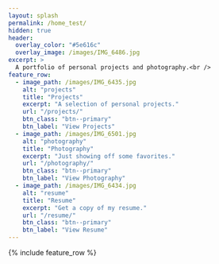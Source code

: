 ```yaml
---
layout: splash
permalink: /home_test/
hidden: true
header:
  overlay_color: "#5e616c"
  overlay_image: /images/IMG_6486.jpg
excerpt: >
  A portfolio of personal projects and photography.<br />
feature_row:
  - image_path: /images/IMG_6435.jpg
    alt: "projects"
    title: "Projects"
    excerpt: "A selection of personal projects."
    url: "/projects/"
    btn_class: "btn--primary"
    btn_label: "View Projects"
  - image_path: /images/IMG_6501.jpg
    alt: "photography"
    title: "Photography"
    excerpt: "Just showing off some favorites."
    url: "/photography/"
    btn_class: "btn--primary"
    btn_label: "View Photography"
  - image_path: /images/IMG_6434.jpg
    alt: "resume"
    title: "Resume"
    excerpt: "Get a copy of my resume."
    url: "/resume/"
    btn_class: "btn--primary"
    btn_label: "View Resume"      
---
```


{% include feature_row %}

